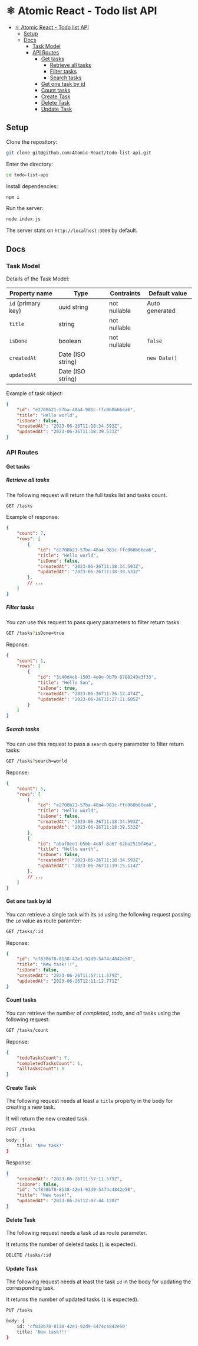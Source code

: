 # ⚛️ Atomic React - Todo list API

-   [⚛️ Atomic React - Todo list API](#️-atomic-react---todo-list-api)
    -   [Setup](#setup)
    -   [Docs](#docs)
        -   [Task Model](#task-model)
        -   [API Routes](#api-routes)
            -   [Get tasks](#get-tasks)
                -   [Retrieve all tasks](#retrieve-all-tasks)
                -   [Filter tasks](#filter-tasks)
                -   [Search tasks](#search-tasks)
            -   [Get one task by id](#get-one-task-by-id)
            -   [Count tasks](#count-tasks)
            -   [Create Task](#create-task)
            -   [Delete Task](#delete-task)
            -   [Update Task](#update-task)

## Setup

Clone the repository:

```bash
git clone git@github.com:Atomic-React/todo-list-api.git
```

Enter the directory:

```bash
cd todo-list-api
```

Install dependencies:

```bash
npm i
```

Run the server:

```bash
node index.js
```

The server stats on `http://localhost:3000` by default.

## Docs

### Task Model

Details of the Task Model:

<table>
    <thead>
        <tr>
            <th>
                Property name
            </th>
            <th>
                Type
            </th>
            <th>
                Contraints
            </th>
            <th>
                Default value
            </th>
        </tr>
    </thead>
    <tbody>
        <tr>
            <td>
                <code>id</code> (primary key)
            </td>
            <td>
                uuid string
            </td>
            <td>
                not nullable
            </td>
            <td>
                Auto generated
            </td>
        </tr>
         <tr>
            <td>
                <code>title</code>
            </td>
            <td>
                string
            </td>
            <td>
                not nullable
            </td>
            <td></td>
        </tr>
         <tr>
            <td>
                <code>isDone</code>
            </td>
            <td>
                boolean
            </td>
            <td>
                not nullable
            </td>
            <td>
                <code>false</code>
            </td>
        </tr>
         <tr>
            <td>
                <code>createdAt</code>
            </td>
            <td>
                Date (ISO string)
            </td>
            <td></td>
            <td>
                <code>new Date()</code>
            </td>
        </tr>
         <tr>
            <td>
                <code>updatedAt</code>
            </td>
            <td>
                Date (ISO string)
            </td>
            <td></td>
            <td></td>
        </tr>
    </tbody>
</table>

Example of task object:

```json
{
	"id": "e2708b21-57ba-48a4-981c-ffc060b66ea6",
	"title": "Hello world",
	"isDone": false,
	"createdAt": "2023-06-26T11:18:34.593Z",
	"updatedAt": "2023-06-26T11:18:39.533Z"
}
```

### API Routes

#### Get tasks

##### Retrieve all tasks

The following request will return the full tasks list and tasks count.

```bash
GET /tasks
```

Example of response:

```json
{
    "count": 7,
    "rows": [
        {
            "id": "e2708b21-57ba-48a4-981c-ffc060b66ea6",
            "title": "Hello world",
            "isDone": false,
            "createdAt": "2023-06-26T11:18:34.593Z",
            "updatedAt": "2023-06-26T11:18:39.533Z"
        },
		// ...
    ]
}
```

##### Filter tasks

You can use this request to pass query parameters to filter return tasks:

```bash
GET /tasks?isDone=true
```

Reponse:

```json
{
    "count": 1,
    "rows": [
        {
            "id": "3c40d4eb-1503-4e0e-9b7b-8788249a3f33",
            "title": "Hello Sun",
            "isDone": true,
            "createdAt": "2023-06-26T11:26:12.474Z",
            "updatedAt": "2023-06-26T11:27:11.605Z"
        }
    ]
}
```

##### Search tasks

You can use this request to pass a `search` query parameter to filter return tasks:

```bash
GET /tasks?search=world
```

Reponse:

```json
{
    "count": 5,
    "rows": [
        {
            "id": "e2708b21-57ba-48a4-981c-ffc060b66ea6",
            "title": "Hello world",
            "isDone": false,
            "createdAt": "2023-06-26T11:18:34.593Z",
            "updatedAt": "2023-06-26T11:18:39.533Z"
        },
        {
            "id": "abaf8ee1-b5bb-4e8f-8a67-62ba2519f46a",
            "title": "Hello earth",
            "isDone": false,
            "createdAt": "2023-06-26T11:18:34.593Z",
            "updatedAt": "2023-06-26T11:19:15.114Z"
        },
        // ...
    ]
}
```

#### Get one task by id

You can retrieve a single task with its `id` using the following request passing the `id` value as route paramter:

```bash
GET /tasks/:id
```

Reponse:

```json
{
    "id": "cf838b78-8138-42e1-92d9-5474c4842e50",
    "title": "New task!!!",
    "isDone": false,
    "createdAt": "2023-06-26T11:57:11.579Z",
    "updatedAt": "2023-06-26T12:11:12.771Z"
}
```

#### Count tasks

You can retrieve the number of _completed_, _todo_, and _all_ tasks using the following request:

```bash
GET /tasks/count
```

Reponse:

```json
{
    "todoTasksCount": 7,
    "completedTasksCount": 1,
    "allTasksCount": 8
}
```

#### Create Task

The following request needs at least a `title` property in the body for creating a new task.

It will return the new created task.

```bash
POST /tasks

body: {
	title: 'New task!'
}
```

Response:

```json
{
    "createdAt": "2023-06-26T11:57:11.579Z",
    "isDone": false,
    "id": "cf838b78-8138-42e1-92d9-5474c4842e50",
    "title": "New task!",
    "updatedAt": "2023-06-26T12:07:44.120Z"
}
```

#### Delete Task

The following request needs a task `id` as route parameter.

It returns the number of deleted tasks (`1` is expected).

```bash
DELETE /tasks/:id
```

#### Update Task

The following request needs at least the task `id` in the body for updating the corresponding task.

It returns the number of updated tasks (`1` is expected).

```bash
PUT /tasks

body: {
	id: 'cf838b78-8138-42e1-92d9-5474c4842e50'
	title: 'New task!!!'
}
```
